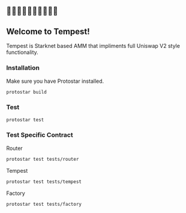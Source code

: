 								
 
 ##       🌊🌊🌊🌊🌊🌊🌊🌊🌊🌊
 ##       Welcome to Tempest!
  
Tempest is Starknet based AMM that impliments full Uniswap V2 style functionality.   
 
### Installation

Make sure you have Protostar installed.

```sh
protostar build 
```

### Test

```sh
protostar test 
```

### Test Specific Contract

Router

```sh
protostar test tests/router 
```

Tempest

```sh
protostar test tests/tempest
```

Factory

```sh
protostar test tests/factory

